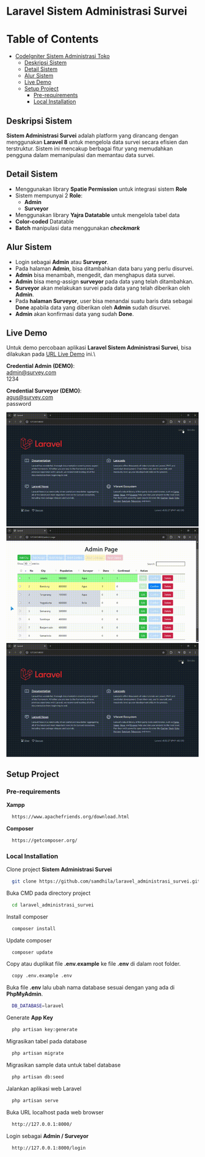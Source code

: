 # Laravel Sistem Administrasi Survei

# Table of Contents

- [CodeIgniter Sistem Administrasi Toko](#codeigniter-sistem-administrasi-toko)
  - [Deskripsi Sistem](#deskripsi-sistem)
  - [Detail Sistem](#detail-sistem)
  - [Alur Sistem](#alur-sistem)
  - [Live Demo](#live-demo)
  - [Setup Project](#setup-project)
    - [Pre-requirements](#pre-requirements)
    - [Local Installation](#local-installation)

## Deskripsi Sistem
**Sistem Administrasi Survei** adalah platform yang dirancang dengan menggunakan **Laravel 8** untuk mengelola data survei secara efisien dan terstruktur. Sistem ini mencakup berbagai fitur yang memudahkan pengguna dalam memanipulasi dan memantau data survei.

## Detail Sistem
- Menggunakan library **Spatie Permission** untuk integrasi sistem **Role**
- Sistem mempunyai 2 **Role**:
  - **Admin**
  - **Surveyor**
- Menggunakan library **Yajra Datatable** untuk mengelola tabel data
- **Color-coded** Datatable
- **Batch** manipulasi data menggunakan ***checkmark***

## Alur Sistem
- Login sebagai **Admin** atau **Surveyor**.
- Pada halaman **Admin**, bisa ditambahkan data baru yang perlu disurvei.
- **Admin** bisa menambah, mengedit, dan menghapus data survei.
- **Admin** bisa meng-assign **surveyor** pada data yang telah ditambahkan.
- **Surveyor** akan melakukan survei pada data yang telah diberikan oleh **Admin**.
- Pada **halaman Surveyor**, user bisa menandai suatu baris data sebagai **Done** apabila data yang diberikan oleh **Admin** sudah disurvei.
- **Admin** akan konfirmasi data yang sudah **Done**.

## Live Demo
Untuk demo percobaan aplikasi **Laravel Sistem Administrasi Survei**, bisa dilakukan pada
[URL Live Demo](https://survey.samreact.my.id/) ini.\

**Credential Admin (DEMO)**:\
admin@survey.com\
1234

**Credential Surveyor (DEMO)**:\
agus@survey.com\
password

![Demo Administrasi Survei Admin #01 GIF](https://github.com/samdhila/media/blob/main/laravel/lara01-optimized.gif)
![Demo Administrasi Survei Admin #02 GIF](https://github.com/samdhila/media/blob/main/laravel/lara02-optimized.gif)
![Demo Administrasi Survei User #01 GIF](https://github.com/samdhila/media/blob/main/laravel/lara03-optimized.gif)

## Setup Project

### Pre-requirements
**Xampp**
```bash
  https://www.apachefriends.org/download.html
```

**Composer**
```bash
  https://getcomposer.org/
```

### Local Installation
Clone project **Sistem Administrasi Survei**
```bash
  git clone https://github.com/samdhila/laravel_administrasi_survei.git
```

Buka CMD pada directory project
```bash
  cd laravel_administrasi_survei
```

Install composer
```bash
  composer install
```

Update composer
```bash
  composer update
```

Copy atau duplikat file **.env.example** ke file **.env** di dalam root folder.
```bash
  copy .env.example .env
```

Buka file **.env** lalu ubah nama database sesuai dengan yang ada di **PhpMyAdmin**.
```bash
  DB_DATABASE=laravel
```

Generate **App Key**
```bash
  php artisan key:generate
```

Migrasikan tabel pada database
```bash
  php artisan migrate
```

Migrasikan sample data untuk tabel database
```bash
  php artisan db:seed
```

Jalankan aplikasi web Laravel
```bash
  php artisan serve
```

Buka URL localhost pada web browser
```bash
  http://127.0.0.1:8000/
```

Login sebagai **Admin / Surveyor**
```bash
  http://127.0.0.1:8000/login
```
